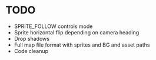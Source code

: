 # TODO
* SPRITE_FOLLOW controls mode
* Sprite horizontal flip depending on camera heading
* Drop shadows
* Full map file format with sprites and BG and asset paths
* Code cleanup
